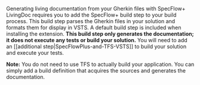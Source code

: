 Generating living documentation from your Gherkin files with SpecFlow+ LivingDoc requires you to add the SpecFlow+ build step to your build process. This build step parses the Gherkin files in your solution and formats them for display in VSTS. 
A default build step is included when installing the extension. **This build step only generates the documentation; it does not execute any tests or build your solution.** You will need to add an [[additional step|SpecFlowPlus-and-TFS-VSTS]] to build your solution and execute your tests.

**Note:** You do not need to use TFS to actually build your application. You can simply add a build definition that acquires the sources and generates the documentation.